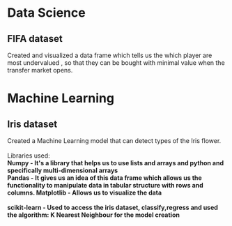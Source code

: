 # Data Science 
## FIFA dataset<br>
  Created and visualized a data frame which tells us the which player are most undervalued , so that they can be bought with minimal value when the transfer market opens.<br>
# Machine Learning<br>
## Iris dataset<br>
  Created a Machine Learning model that can detect types of the Iris flower.<br>
  <br>
  Libraries used:<br>
<b>Numpy - It's a library that helps us to use lists and arrays and python and specifically multi-dimensional arrays<br>
<b>Pandas - It gives us an idea of this data frame which allows us the functionality to manipulate data in tabular structure with rows and columns.
<b> Matplotlib - Allows us to visualize the data  <br>  
  scikit-learn - Used to access the iris dataset, classify,regress and used the algorithm: K Nearest Neighbour for the model creation
